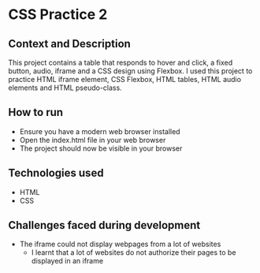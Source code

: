 # CSS Practice 2
## Context and Description
This project contains a table that responds to hover and click, a fixed button, audio, iframe and a CSS design using Flexbox. I used this project to practice HTML iframe element, CSS Flexbox, HTML tables, HTML audio elements and HTML pseudo-class.
## How to run
* Ensure you have a modern web browser installed
* Open the index.html file in your web browser
* The project should now be visible in your browser
## Technologies used
* HTML
* CSS
## Challenges faced during development
* The iframe could not display webpages from a lot of websites
  * I learnt that a lot of websites do not authorize their pages to be displayed in an iframe
